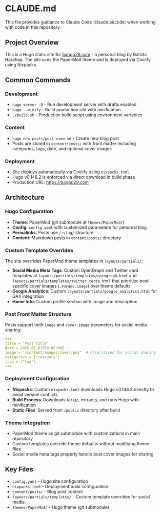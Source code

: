 # CLAUDE.md

This file provides guidance to Claude Code (claude.ai/code) when working with code in this repository.

## Project Overview

This is a Hugo static site for [bango29.com](https://bango29.com) - a personal blog by Batista Harahap. The site uses the PaperMod theme and is deployed via Coolify using Nixpacks.

## Common Commands

### Development
- `hugo server -D` - Run development server with drafts enabled
- `hugo --minify` - Build production site with minification
- `./build.sh` - Production build script using environment variables

### Content
- `hugo new posts/post-name.md` - Create new blog post
- Posts are stored in `content/posts/` with front matter including categories, tags, date, and optional cover images

### Deployment
- Site deploys automatically via Coolify using `nixpacks.toml`
- Hugo v0.148.2 is enforced via direct download in build phase
- Production URL: https://bango29.com

## Architecture

### Hugo Configuration
- **Theme**: PaperMod (git submodule at `themes/PaperMod/`)
- **Config**: `config.yaml` with customized parameters for personal blog
- **Permalinks**: Posts use `/:slug/` structure
- **Content**: Markdown posts in `content/posts/` directory

### Custom Template Overrides
The site overrides PaperMod theme templates in `layouts/partials/`:

- **Social Media Meta Tags**: Custom OpenGraph and Twitter card templates at `layouts/partials/templates/opengraph.html` and `layouts/partials/templates/twitter_cards.html` that prioritize post-specific cover images (`.Params.image`) over theme defaults
- **Google Analytics**: Custom `layouts/partials/google_analytics.html` for GA4 integration
- **Home Info**: Custom profile section with image and description

### Post Front Matter Structure
Posts support both `image` and `cover.image` parameters for social media sharing:
```yaml
+++
title = "Post Title"
date = 2025-01-01T00:00:00Z
image = "/content/images/cover.png"  # Prioritized for social sharing
categories = ["category"]
tags = ["tag"]
+++
```

### Deployment Configuration
- **Nixpacks**: Custom `nixpacks.toml` downloads Hugo v0.148.2 directly to avoid version conflicts
- **Build Process**: Downloads tar.gz, extracts, and runs Hugo with minification
- **Static Files**: Served from `/public` directory after build

### Theme Integration
- PaperMod theme as git submodule with customizations in main repository
- Custom templates override theme defaults without modifying theme files
- Social media meta tags properly handle post cover images for sharing

## Key Files

- `config.yaml` - Hugo site configuration
- `nixpacks.toml` - Deployment build configuration
- `content/posts/` - Blog post content
- `layouts/partials/templates/` - Custom template overrides for social media
- `themes/PaperMod/` - Hugo theme (git submodule)